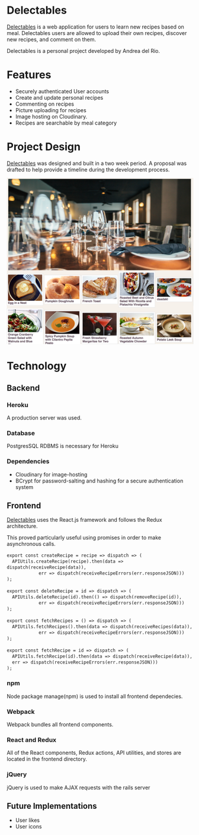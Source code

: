 # Delectables

[Delectables](https://delectables.herokuapp.com/#/) is a web application for users to learn new recipes based on meal. Delectables users are allowed to upload their own recipes, discover new recipes, and comment on them.

Delectables is a personal project developed by Andrea del Rio.

# Features
  * Securely authenticated User accounts
  * Create and update personal recipes
  * Commenting on recipes
  * Picture uploading for recipes
  * Image hosting on Cloudinary.
  * Recipes are searchable by meal category

# Project Design
[Delectables](https://delectables.herokuapp.com/#/) was designed and built in a two week period.
A proposal was drafted to help provide a timeline during the development process.

![index page](/docs/delectables_index_screenshot.jpg?raw=true "Home Page")

# Technology
## Backend
### Heroku
A production server was used.

### Database
PostgresSQL RDBMS is necessary for Heroku

### Dependencies
  * Cloudinary for image-hosting
  * BCrypt for password-salting and hashing for a secure authentication system

## Frontend
[Delectables](https://delectables.herokuapp.com/#/) uses the React.js framework and follows the Redux architecture.

This proved particularly useful using promises in order to make asynchronous calls.
```
export const createRecipe = recipe => dispatch => (
  APIUtils.createRecipe(recipe).then(data => dispatch(receiveRecipe(data)),
            err => dispatch(receiveRecipeErrors(err.responseJSON)))
);

export const deleteRecipe = id => dispatch => (
  APIUtils.deleteRecipe(id).then(() => dispatch(removeRecipe(id)),
            err => dispatch(receiveRecipeErrors(err.responseJSON)))
);

export const fetchRecipes = () => dispatch => (
  APIUtils.fetchRecipes().then(data => dispatch(receiveRecipes(data)),
            err => dispatch(receiveRecipeErrors(err.responseJSON)))
);

export const fetchRecipe = id => dispatch => (
  APIUtils.fetchRecipe(id).then(data => dispatch(receiveRecipe(data)),
  err => dispatch(receiveRecipeErrors(err.responseJSON)))
);
```

### npm
Node package manage(npm) is used to install all frontend dependecies.

### Webpack
Webpack bundles all frontend components.

### React and Redux
All of the React components, Redux actions, API utilities, and stores are located in the frontend directory.

### jQuery
jQuery is used to make AJAX requests with the rails server

## Future Implementations
  * User likes
  * User icons
